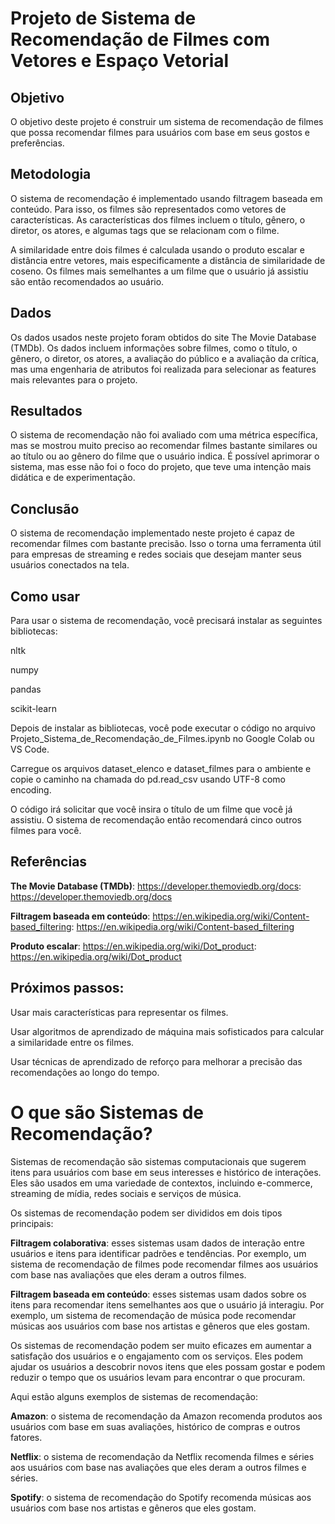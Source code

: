
# Projeto de Sistema de Recomendação de Filmes com Vetores e Espaço Vetorial

## Objetivo

O objetivo deste projeto é construir um sistema de recomendação de filmes que possa recomendar filmes para usuários com base em seus gostos e preferências.

## Metodologia

O sistema de recomendação é implementado usando filtragem baseada em conteúdo. Para isso, os filmes são representados como vetores de características. As características dos filmes incluem o título, gênero, o diretor, os atores, e algumas tags que se relacionam com o filme.

A similaridade entre dois filmes é calculada usando o produto escalar e distância entre vetores, mais especificamente a distância de similaridade de coseno. Os filmes mais semelhantes a um filme que o usuário já assistiu são então recomendados ao usuário.

## Dados

Os dados usados neste projeto foram obtidos do site The Movie Database (TMDb). Os dados incluem informações sobre filmes, como o título, o gênero, o diretor, os atores, a avaliação do público e a avaliação da crítica, mas uma engenharia de atributos foi realizada para selecionar as features mais relevantes para o projeto.

## Resultados

O sistema de recomendação não foi avaliado com uma métrica específica, mas se mostrou muito preciso ao recomendar filmes bastante similares ou ao título ou ao gênero do filme que o usuário indica. É possível aprimorar o sistema, mas esse não foi o foco do projeto, que teve uma intenção mais didática e de experimentação.

## Conclusão

O sistema de recomendação implementado neste projeto é capaz de recomendar filmes com bastante precisão. Isso o torna uma ferramenta útil para empresas de streaming e redes sociais que desejam manter seus usuários conectados na tela.

## Como usar

Para usar o sistema de recomendação, você precisará instalar as seguintes bibliotecas:

nltk

numpy

pandas

scikit-learn

Depois de instalar as bibliotecas, você pode executar o código no arquivo Projeto_Sistema_de_Recomendação_de_Filmes.ipynb no Google Colab ou VS Code. 

Carregue os arquivos dataset_elenco e dataset_filmes para o ambiente e copie o caminho na chamada do pd.read_csv usando UTF-8 como encoding.

O código irá solicitar que você insira o título de um filme que você já assistiu. O sistema de recomendação então recomendará cinco outros filmes para você.

## Referências

**The Movie Database (TMDb)**: https://developer.themoviedb.org/docs: https://developer.themoviedb.org/docs

**Filtragem baseada em conteúdo**: https://en.wikipedia.org/wiki/Content-based_filtering: https://en.wikipedia.org/wiki/Content-based_filtering

**Produto escalar**: https://en.wikipedia.org/wiki/Dot_product: https://en.wikipedia.org/wiki/Dot_product

## Próximos passos:
Usar mais características para representar os filmes.

Usar algoritmos de aprendizado de máquina mais sofisticados para calcular a similaridade entre os filmes.

Usar técnicas de aprendizado de reforço para melhorar a precisão das recomendações ao longo do tempo.

# O que são Sistemas de Recomendação?

Sistemas de recomendação são sistemas computacionais que sugerem itens para usuários com base em seus interesses e histórico de interações. Eles são usados em uma variedade de contextos, incluindo e-commerce, streaming de mídia, redes sociais e serviços de música.

Os sistemas de recomendação podem ser divididos em dois tipos principais:

**Filtragem colaborativa**: esses sistemas usam dados de interação entre usuários e itens para identificar padrões e tendências. Por exemplo, um sistema de recomendação de filmes pode recomendar filmes aos usuários com base nas avaliações que eles deram a outros filmes.

**Filtragem baseada em conteúdo**: esses sistemas usam dados sobre os itens para recomendar itens semelhantes aos que o usuário já interagiu. Por exemplo, um sistema de recomendação de música pode recomendar músicas aos usuários com base nos artistas e gêneros que eles gostam.

Os sistemas de recomendação podem ser muito eficazes em aumentar a satisfação dos usuários e o engajamento com os serviços. Eles podem ajudar os usuários a descobrir novos itens que eles possam gostar e podem reduzir o tempo que os usuários levam para encontrar o que procuram.

Aqui estão alguns exemplos de sistemas de recomendação:

**Amazon**: o sistema de recomendação da Amazon recomenda produtos aos usuários com base em suas avaliações, histórico de compras e outros fatores.

**Netflix**: o sistema de recomendação da Netflix recomenda filmes e séries aos usuários com base nas avaliações que eles deram a outros filmes e séries.

**Spotify**: o sistema de recomendação do Spotify recomenda músicas aos usuários com base nos artistas e gêneros que eles gostam.


